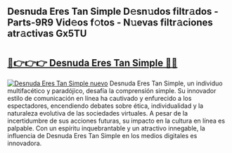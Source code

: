 ## Desnuda Eres Tan Simple D𝚎sn𝚞dos filtr𝚊dos - Parts-9R9 Vid𝚎os f𝚘tos - N𝚞evas filtr𝚊ciones atr𝚊ctivas Gx5TU

# <h2><a href="http://mb1gvp4.tromn.icu/?c=Desnuda+Eres+Tan+Simple">🔗👉👉👉 Desnuda Eres Tan Simple 🔗🔗</a></h2>

[![Desnuda Eres Tan Simple nuevo](https://i.imgur.com/pEAQMta.gif)](http://mb1gvp4.tromn.icu/?c=Desnuda+Eres+Tan+Simple)
Desnuda Eres Tan Simple, un individuo multifacético y paradójico, desafía la comprensión simple. Su innovador estilo de comunicación en línea ha cautivado y enfurecido a los espectadores, encendiendo debates sobre ética, individualidad y la naturaleza evolutiva de las sociedades virtuales. A pesar de la incertidumbre de sus acciones futuras, su impacto en la cultura en línea es palpable. Con un espíritu inquebrantable y un atractivo innegable, la influencia de Desnuda Eres Tan Simple en los medios digitales es innovadora.
